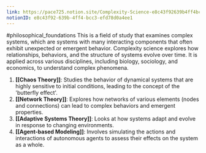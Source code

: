 ```yaml
---
link: https://pace725.notion.site/Complexity-Science-e8c43f92639b4ff4bcc3efd78d0a4ee1
notionID: e8c43f92-639b-4ff4-bcc3-efd78d0a4ee1
---
```

#philosophical_foundations 
This is a field of study that examines complex systems, which are systems with many interacting components that often exhibit unexpected or emergent behavior. Complexity science explores how relationships, behaviors, and the structure of systems evolve over time. It is applied across various disciplines, including biology, sociology, and economics, to understand complex phenomena.

1. **[[Chaos Theory]]**: Studies the behavior of dynamical systems that are highly sensitive to initial conditions, leading to the concept of the 'butterfly effect'.
2. **[[Network Theory]]**: Explores how networks of various elements (nodes and connections) can lead to complex behaviors and emergent properties.
3. **[[Adaptive Systems Theory]]**: Looks at how systems adapt and evolve in response to changing environments.
4. **[[Agent-based Modeling]]**: Involves simulating the actions and interactions of autonomous agents to assess their effects on the system as a whole.